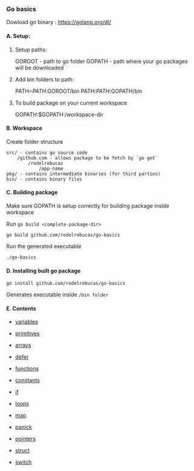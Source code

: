 ### Go basics

Dowload go binary : https://golang.org/dl/

#### A. Setup:

1. Setup paths:

    GOROOT - path to go folder
    GOPATH - path where your go packages will be downloaded

2. Add bin folders to path:

    PATH=$PATH:$GOROOT/bin
    PATH:$PATH:$GOPATH/bin

3. To build package on your current workspace

    GOPATH:$GOPATH:/workspace-dir

    

#### B. Workspace

Create folder structure

    src/ - contains go source code
        /github.com - allows package to be fetch by `go get`
            /rodelrebucas
                /app-name
    pkg/ - contains intermediate binaries (for third parties)
    bin/ - contains binary files


#### C. Building package

Make sure GOPATH is setup correctly for building package inside workspace

Run `go build <complete-package-dir>` 

`go build github.com/rodelrebucas/go-basics`

Run the generated executable

`./go-basics`

#### D. Installing built go package


`go install github.com/rodelrebucas/go-basics`

Generates executable inside `/bin folder`


#### E. Contents

- [variables](variables)

- [primitives](primitives)

- [arrays](arrays)

- [defer](defer)

- [functions](functions)

- [constants](constants)

- [if](if)

- [loops](loops)

- [map](map)

- [panick](panick)

- [pointers](pointers)

- [struct](struct)

- [switch](switch)

